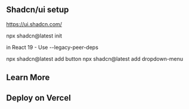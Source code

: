 ## Shadcn/ui setup
https://ui.shadcn.com/

npx shadcn@latest init

in React 19 -      Use --legacy-peer-deps

npx shadcn@latest add button
npx shadcn@latest add dropdown-menu




## Learn More



## Deploy on Vercel


